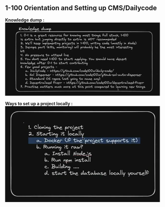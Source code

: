 ## 1-100 Orientation and Setting up CMS/Dailycode

**Knowledge dump :**
<img src="./assets/Pic-1.png" />

**Ways to set up a project locally :**
<img src="./assets/Pic-2.png" />